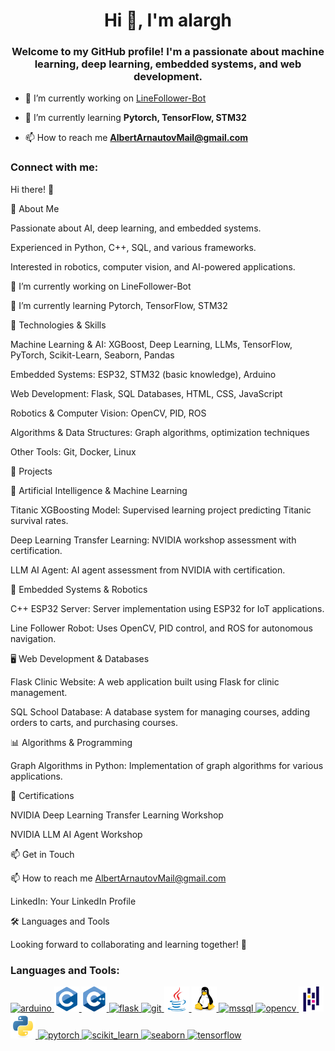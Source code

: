 <h1 align="center">Hi 👋, I'm alargh</h1>
<h3 align="center">Welcome to my GitHub profile! I'm a passionate about machine learning, deep learning, embedded systems, and web development.</h3>

- 🔭 I’m currently working on [LineFollower-Bot](https://github.com/alargh/LineFollower-Bot)

- 🌱 I’m currently learning **Pytorch, TensorFlow, STM32**

- 📫 How to reach me **AlbertArnautovMail@gmail.com**

<h3 align="left">Connect with me:</h3>
<p align="left">
</p>

Hi there! 👋

🚀 About Me

Passionate about AI, deep learning, and embedded systems.

Experienced in Python, C++, SQL, and various frameworks.

Interested in robotics, computer vision, and AI-powered applications.

🔭 I’m currently working on LineFollower-Bot

🌱 I’m currently learning Pytorch, TensorFlow, STM32

🔧 Technologies & Skills

Machine Learning & AI: XGBoost, Deep Learning, LLMs, TensorFlow, PyTorch, Scikit-Learn, Seaborn, Pandas

Embedded Systems: ESP32, STM32 (basic knowledge), Arduino

Web Development: Flask, SQL Databases, HTML, CSS, JavaScript

Robotics & Computer Vision: OpenCV, PID, ROS

Algorithms & Data Structures: Graph algorithms, optimization techniques

Other Tools: Git, Docker, Linux

📌 Projects

🤖 Artificial Intelligence & Machine Learning

Titanic XGBoosting Model: Supervised learning project predicting Titanic survival rates.

Deep Learning Transfer Learning: NVIDIA workshop assessment with certification.

LLM AI Agent: AI agent assessment from NVIDIA with certification.

🔌 Embedded Systems & Robotics

C++ ESP32 Server: Server implementation using ESP32 for IoT applications.

Line Follower Robot: Uses OpenCV, PID control, and ROS for autonomous navigation.

🖥️ Web Development & Databases

Flask Clinic Website: A web application built using Flask for clinic management.

SQL School Database: A database system for managing courses, adding orders to carts, and purchasing courses.

📊 Algorithms & Programming

Graph Algorithms in Python: Implementation of graph algorithms for various applications.

📜 Certifications

NVIDIA Deep Learning Transfer Learning Workshop

NVIDIA LLM AI Agent Workshop

📫 Get in Touch

📫 How to reach me AlbertArnautovMail@gmail.com

LinkedIn: Your LinkedIn Profile

🛠️ Languages and Tools

Looking forward to collaborating and learning together! 🚀



<h3 align="left">Languages and Tools:</h3>
<p align="left"> <a href="https://www.arduino.cc/" target="_blank" rel="noreferrer"> <img src="https://cdn.worldvectorlogo.com/logos/arduino-1.svg" alt="arduino" width="40" height="40"/> </a> <a href="https://www.cprogramming.com/" target="_blank" rel="noreferrer"> <img src="https://raw.githubusercontent.com/devicons/devicon/master/icons/c/c-original.svg" alt="c" width="40" height="40"/> </a> <a href="https://www.w3schools.com/cpp/" target="_blank" rel="noreferrer"> <img src="https://raw.githubusercontent.com/devicons/devicon/master/icons/cplusplus/cplusplus-original.svg" alt="cplusplus" width="40" height="40"/> </a> <a href="https://flask.palletsprojects.com/" target="_blank" rel="noreferrer"> <img src="https://www.vectorlogo.zone/logos/pocoo_flask/pocoo_flask-icon.svg" alt="flask" width="40" height="40"/> </a> <a href="https://git-scm.com/" target="_blank" rel="noreferrer"> <img src="https://www.vectorlogo.zone/logos/git-scm/git-scm-icon.svg" alt="git" width="40" height="40"/> </a> <a href="https://www.java.com" target="_blank" rel="noreferrer"> <img src="https://raw.githubusercontent.com/devicons/devicon/master/icons/java/java-original.svg" alt="java" width="40" height="40"/> </a> <a href="https://www.linux.org/" target="_blank" rel="noreferrer"> <img src="https://raw.githubusercontent.com/devicons/devicon/master/icons/linux/linux-original.svg" alt="linux" width="40" height="40"/> </a> <a href="https://www.microsoft.com/en-us/sql-server" target="_blank" rel="noreferrer"> <img src="https://www.svgrepo.com/show/303229/microsoft-sql-server-logo.svg" alt="mssql" width="40" height="40"/> </a> <a href="https://opencv.org/" target="_blank" rel="noreferrer"> <img src="https://www.vectorlogo.zone/logos/opencv/opencv-icon.svg" alt="opencv" width="40" height="40"/> </a> <a href="https://pandas.pydata.org/" target="_blank" rel="noreferrer"> <img src="https://raw.githubusercontent.com/devicons/devicon/2ae2a900d2f041da66e950e4d48052658d850630/icons/pandas/pandas-original.svg" alt="pandas" width="40" height="40"/> </a> <a href="https://www.python.org" target="_blank" rel="noreferrer"> <img src="https://raw.githubusercontent.com/devicons/devicon/master/icons/python/python-original.svg" alt="python" width="40" height="40"/> </a> <a href="https://pytorch.org/" target="_blank" rel="noreferrer"> <img src="https://www.vectorlogo.zone/logos/pytorch/pytorch-icon.svg" alt="pytorch" width="40" height="40"/> </a> <a href="https://scikit-learn.org/" target="_blank" rel="noreferrer"> <img src="https://upload.wikimedia.org/wikipedia/commons/0/05/Scikit_learn_logo_small.svg" alt="scikit_learn" width="40" height="40"/> </a> <a href="https://seaborn.pydata.org/" target="_blank" rel="noreferrer"> <img src="https://seaborn.pydata.org/_images/logo-mark-lightbg.svg" alt="seaborn" width="40" height="40"/> </a> <a href="https://www.tensorflow.org" target="_blank" rel="noreferrer"> <img src="https://www.vectorlogo.zone/logos/tensorflow/tensorflow-icon.svg" alt="tensorflow" width="40" height="40"/> </a> </p>
